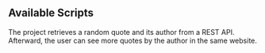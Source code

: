 ## Available Scripts

The project retrieves a random quote and its author from a REST API. Afterward, the user can see more quotes by the author in the same website.
